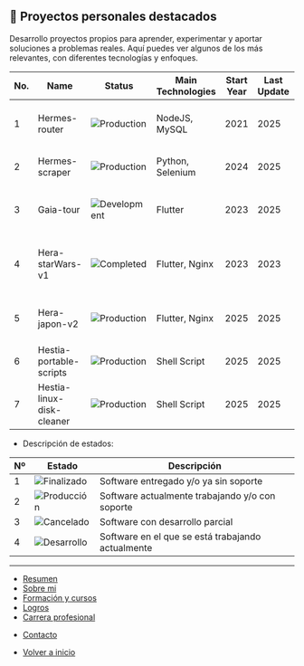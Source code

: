 ## 🚀 Proyectos personales destacados

Desarrollo proyectos propios para aprender, experimentar y aportar soluciones a problemas reales.
Aquí puedes ver algunos de los más relevantes, con diferentes tecnologías y enfoques.

| No. | Name                      | Status                                                           | Main Technologies       | Start Year | Last Update | Description                                                   | Link                                       |
| --- | ------------------------- | ---------------------------------------------------------------- | ----------------------- | ---------- | ----------- | ------------------------------------------------------------- | ------------------------------------------ |
| 1   | Hermes-router             | ![Production](https://img.shields.io/badge/Production-blue)      | NodeJS, MySQL           | 2021       | 2025        | Software modular para control de peticiones API.              | [🔗](infoApp/hermes-router.md)             |
| 2   | Hermes-scraper            | ![Production](https://img.shields.io/badge/Production-blue)      | Python, Selenium        | 2024       | 2025        | Automatización de recolección de datos web.                   | [🔗](infoApp/hermes-router.md)             |
| 3   | Gaia-tour                 | ![Development](https://img.shields.io/badge/Development-yellow)  | Flutter                 | 2023       | 2025        | App móvil para gestión de guías turísticos.                   | Private                                    |
| 4   | Hera-starWars-v1          | ![Completed](https://img.shields.io/badge/Completed-brightgreen) | Flutter, Nginx          | 2023       | 2023        | Web personalizada (StarWars) para control de invitados.       | Private                                    |
| 5   | Hera-japon-v2             | ![Production](https://img.shields.io/badge/Production-blue)      | Flutter, Nginx          | 2025       | 2025        | Web personalizada para control de invitados.                  | Private                                    |
| 6   | Hestia-portable-scripts   | ![Production](https://img.shields.io/badge/Production-blue)      | Shell Script            | 2025       | 2025        | Scripts random                                                | [🔗](infoApp/hestia-portable-scripts.md)   |
| 7   | Hestia-linux-disk-cleaner | ![Production](https://img.shields.io/badge/Production-blue)      | Shell Script            | 2025       | 2025        | Script para la limpieza de disco en sistemas Linux            | [🔗](infoApp/hestia-linux-disk-cleaner.md) |


- Descripción de estados:

| Nº  | Estado                                                              | Descripción                                       |
| --- | ------------------------------------------------------------------- | -----------------------------------------------   |
| 1   | ![Finalizado](https://img.shields.io/badge/Finalizado-brightgreen)  | Software entregado y/o ya sin soporte             |
| 2   | ![Producción](https://img.shields.io/badge/Producción-blue)         | Software actualmente trabajando y/o con soporte   |
| 3   | ![Cancelado](https://img.shields.io/badge/Cancelado-red)            | Software con desarrollo parcial                   |
| 4   | ![Desarrollo](https://img.shields.io/badge/Desarrollo-yellow)       | Software en el que se está trabajando actualmente |

---

- [Resumen](summary.md)
- [Sobre mi](about.md)
- [Formación y cursos](training.md)
- [Logros](archivements.md)
- [Carrera profesional](professionalCareer.md)
<!-- - [Proyectos personales](personalProjects.md)-->
- [Contacto](contact.md)

- [Volver a inicio](/README.md)